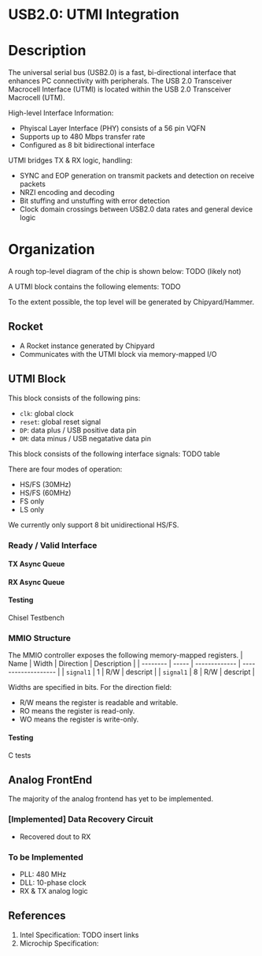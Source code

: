# USB2.0: UTMI Integration

# Description
The universal serial bus (USB2.0) is a fast, bi-directional interface that enhances PC connectivity with peripherals. The USB 2.0 Transceiver Macrocell Interface (UTMI) is located within the USB 2.0 Transceiver Macrocell (UTM). 

High-level Interface Information: 
+ Phyiscal Layer Interface (PHY) consists of a 56 pin VQFN
+ Supports up to 480 Mbps transfer rate
+ Configured as 8 bit bidirectional interface

UTMI bridges TX \& RX logic, handling:
+ SYNC and EOP generation on transmit packets and detection on receive packets
+ NRZI encoding and decoding
+ Bit stuffing and unstuffing with error detection
+ Clock domain crossings between USB2.0 data rates and general device logic

# Organization
A rough top-level diagram of the chip is shown below: TODO (likely not)

A UTMI block contains the following elements: TODO

To the extent possible, the top level will be generated by Chipyard/Hammer.

## Rocket
- A Rocket instance generated by Chipyard
- Communicates with the UTMI block via memory-mapped I/O

## UTMI Block
This block consists of the following pins:
- `clk`: global clock
- `reset`: global reset signal
- `DP`: data plus / USB positive data pin
- `DM`: data minus / USB negatative data pin

This block consists of the following interface signals: TODO table


There are four modes of operation:
- HS/FS (30MHz)
- HS/FS (60MHz)
- FS only
- LS only

We currently only support 8 bit unidirectional HS/FS.

### Ready / Valid Interface

#### TX Async Queue

#### RX Async Queue

#### Testing
Chisel Testbench

### MMIO Structure
The MMIO controller exposes the following memory-mapped registers.
| Name     | Width | Direction     | Description         | 
| -------- | ----- | ------------- | ------------------- |
| `signal1` | 1   | R/W | descript |
| `signal1` | 8   | R/W | descript |

Widths are specified in bits. For the direction field:

- R/W means the register is readable and writable.
- RO means the register is read-only.
- WO means the register is write-only.

#### Testing
C tests


## Analog FrontEnd
The majority of the analog frontend has yet to be implemented.

### [Implemented] Data Recovery Circuit
+ Recovered dout to RX

### To be Implemented
+ PLL: 480 MHz
+ DLL: 10-phase clock
+ RX \& TX analog logic

## References
1. Intel Specification: TODO insert links
2. Microchip Specification: 